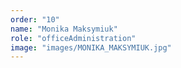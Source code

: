 ```yaml
---
order: "10"
name: "Monika Maksymiuk"
role: "officeAdministration"
image: "images/MONIKA_MAKSYMIUK.jpg"    
---
```

